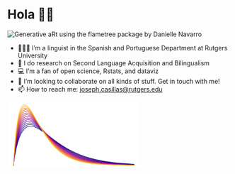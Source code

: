 
# Hola 👋🏽

<img src="https://raw.githubusercontent.com/jvcasillas/jvcasillas/master/three_trees_grey99_viridis.png" alt="Generative aRt using the flametree package by Danielle Navarro" align="center;" width="550px" height="175px">

  - 🧑🏽‍🔬 I’m a linguist in the Spanish and Portuguese Department at
    Rutgers University
  - 🔬 I do research on Second Language Acquisition and Bilingualism
  - 💻 I’m a fan of open science, Rstats, and dataviz
  - 👯 I’m looking to collaborate on all kinds of stuff. Get in touch
    with me\!
  - 📫 How to reach me: <joseph.casillas@rutgers.edu>

<img src="https://raw.githubusercontent.com/jvcasillas/jvcasillas/master/README_files/figure-gfm/image-1.png" alt="a gamma distribution" align="center;" width="300px">
